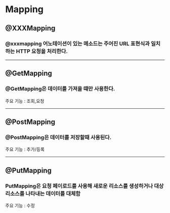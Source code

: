 # Mapping

## @XXXMapping

### @xxxmapping 어노테이션이 있는 메소드는 주어진 URL 표현식과 일치하는 HTTP 요청을 처리한다.

---------------------- 

## @GetMapping

### @GetMapping은 데이터를 가져올 떄만 사용한다.
주요 기능 : 조회,요청

--------------------------
## @PostMapping

### @PostMapping은 데이터를 저장할때 사용된다.
주요 기능 : 추가/등록

------------------------------
## @PutMapping

### PutMapping은 요청 페이로드를 사용해 새로운 리소스를 생성하거나 대상 리소스를 나타내는 데이터를 대체함
주요 기능 : 수정